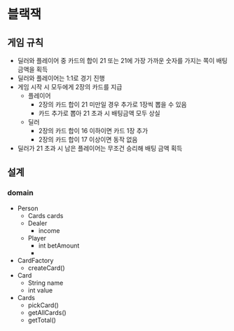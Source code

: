 # 블랙잭
## 게임 규칙
- 딜러와 플레이어 중 카드의 합이 21 또는 21에 가장 가까운 숫자를 가지는 쪽이 배팅 금액을 획득
- 딜러와 플레이어는 1:1로 경기 진행
- 게임 시작 시 모두에게 2장의 카드를 지급
  - 플레이어
    - 2장의 카드 합이 21 미만일 경우 추가로 1장씩 뽑을 수 있음
    - 카드 추가로 뽑아 21 초과 시 배팅금액 모두 상실
  - 딜러
    - 2장의 카드 합이 16 이하이면 카드 1장 추가
    - 2장의 카드 합이 17 이상이면 동작 없음
- 딜러가 21 초과 시 남은 플레이어는 무조건 승리해 배팅 금액 획득

## 설계

### domain
- Person
  - Cards cards
  - Dealer
    - income
  - Player
    - int betAmount
    - 
- CardFactory
  - createCard()
- Card
  - String name
  - int value
- Cards
  - pickCard()
  - getAllCards()
  - getTotal()